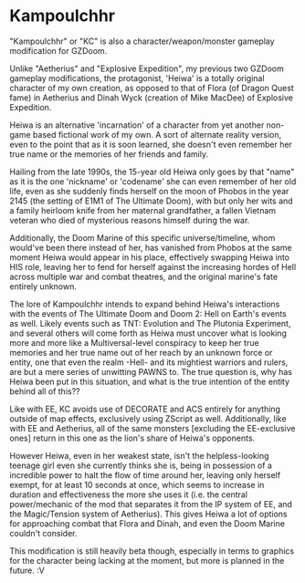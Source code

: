 # Kampoulchhr
"Kampoulchhr" or "KC" is also a character/weapon/monster gameplay modification for GZDoom. 

Unlike "Aetherius" and "Explosive Expedition", my previous two GZDoom gameplay modifications, the protagonist, 'Heiwa' is a totally original character of my own creation, as opposed to that of Flora (of Dragon Quest fame) in Aetherius and Dinah Wyck (creation of Mike MacDee) of Explosive Expedition. 

Heiwa is an alternative 'incarnation' of a character from yet another non-game based fictional work of my own. A sort of alternate reality version, even to the point that as it is soon learned, she doesn't even remember her true name or the memories of her friends and family.

Hailing from the late 1990s, the 15-year old Heiwa only goes by that "name" as it is the one 'nickname' or 'codename' she can even remember of her old life, even as she suddenly finds herself on the moon of Phobos in the year 2145 (the setting of E1M1 of The Ultimate Doom), with but only her wits and a family heirloom knife from her maternal grandfather, a fallen Vietnam veteran who died of mysterious reasons himself during the war.

Additionally, the Doom Marine of this specific universe/timeline, whom would've been there instead of her, has vanished from Phobos at the same moment Heiwa would appear in his place, effectively swapping Heiwa into HIS role, leaving her to fend for herself against the increasing hordes of Hell across multiple war and combat theatres, and the original marine's fate entirely unknown.

The lore of Kampoulchhr intends to expand behind Heiwa's interactions with the events of The Ultimate Doom and Doom 2: Hell on Earth's events as well. Likely events such as TNT: Evolution and The Plutonia Experiment, and several others will come forth as Heiwa must uncover what is looking more and more like a Multiversal-level conspiracy to keep her true memories and her true name out of her reach by an unknown force or entity, one that even the realm -Hell- and its mightiest warriors and rulers, are but a mere series of unwitting PAWNS to. The true question is, why has Heiwa been put in this situation, and what is the true intention of the entity behind all of this??

Like with EE, KC avoids use of DECORATE and ACS entirely for anything outside of map effects, exclusively using ZScript as well. Additionally, like with EE and Aetherius, all of the same monsters [excluding the EE-exclusive ones] return in this one as the lion's share of Heiwa's opponents.

However Heiwa, even in her weakest state, isn't the helpless-looking teenage girl even she currently thinks she is, being in possession of a incredible power to halt the flow of time around her, leaving only herself exempt, for at least 10 seconds at once, which seems to increase in duration and effectiveness the more she uses it (i.e. the central power/mechanic of the mod that separates it from the IP system of EE, and the Magic/Tension system of Aetherius). This gives Heiwa a lot of options for approaching combat that Flora and Dinah, and even the Doom Marine couldn't consider.

This modification is still heavily beta though, especially in terms to graphics for the character being lacking at the moment, but more is planned in the future. :V